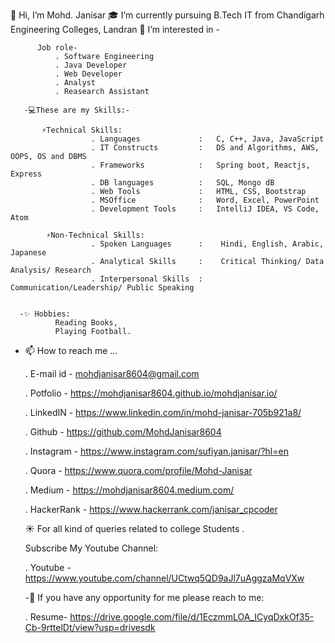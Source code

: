    👋 Hi, I’m Mohd. Janisar
   🎓 I’m currently pursuing B.Tech IT from Chandigarh Engineering Colleges, Landran
   👀 I’m interested in -
          
          Job role-
              . Software Engineering 
              . Java Developer
              . Web Developer
              . Analyst 
              . Reasearch Assistant
               
       -💻These are my Skills:-
           
           ⚡Technical Skills: 
                      . Languages             :   C, C++, Java, JavaScript 
                      . IT Constructs         :   DS and Algorithms, AWS, OOPS, OS and DBMS 
                      . Frameworks            :   Spring boot, Reactjs, Express
                      . DB languages          :   SQL, Mongo dB
                      . Web Tools             :   HTML, CSS, Bootstrap
                      . MSOffice              :   Word, Excel, PowerPoint
                      . Development Tools     :   IntelliJ IDEA, VS Code, Atom
    
            ⚡Non-Technical Skills:
                      . Spoken Languages      :    Hindi, English, Arabic, Japanese
                      . Analytical Skills     :    Critical Thinking/ Data Analysis/ Research
                      . Interpersonal Skills  :    Communication/Leadership/ Public Speaking


      -✨ Hobbies: 
              Reading Books, 
              Playing Football.
              
  - 📫 How to reach me ...
       
       . E-mail id    - mohdjanisar8604@gmail.com
       
       . Potfolio     - https://mohdjanisar8604.github.io/mohdjanisar.io/
       
       
       . LinkedIN     - https://www.linkedin.com/in/mohd-janisar-705b921a8/
       
       . Github       - https://github.com/MohdJanisar8604
       
       . Instagram    - https://www.instagram.com/sufiyan.janisar/?hl=en
       
       . Quora        - https://www.quora.com/profile/Mohd-Janisar
       
       . Medium       - https://mohdjanisar8604.medium.com/
       
       . HackerRank   - https://www.hackerrank.com/janisar_cpcoder
     
     
      ☀ For all kind of queries related to college Students . 
       
       Subscribe My Youtube Channel:
      
      . Youtube      - https://www.youtube.com/channel/UCtwq5QD9aJl7uAggzaMqVXw
      
      
      -🎫 If you have any opportunity for me please reach to me:
      
      . Resume- https://drive.google.com/file/d/1EczmmLOA_ICyqDxkOf35-Cb-9rttelDt/view?usp=drivesdk


